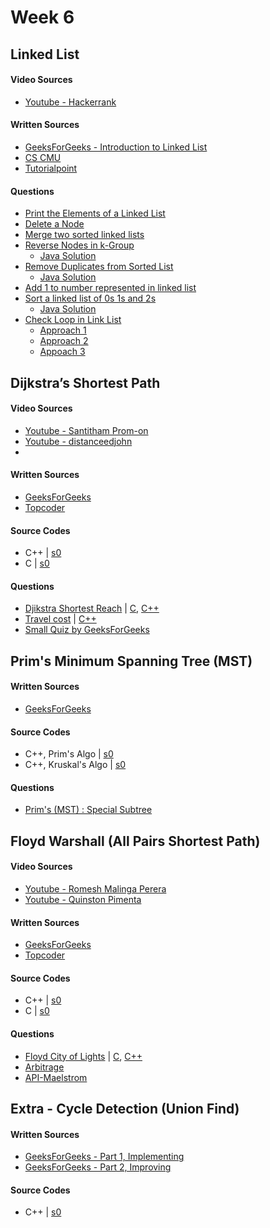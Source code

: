 # Week 6

## Linked List 

#### Video Sources
- [Youtube - Hackerrank](https://www.youtube.com/watch?v=njTh_OwMljA)

#### Written Sources
- [GeeksForGeeks - Introduction to Linked List](https://www.geeksforgeeks.org/linked-list-set-1-introduction/)
- [CS CMU](https://www.cs.cmu.edu/~adamchik/15-121/lectures/Linked%20Lists/linked%20lists.html)
- [Tutorialpoint](https://www.tutorialspoint.com/data_structures_algorithms/linked_list_algorithms.htm)

#### Questions
- [Print the Elements of a Linked List](https://www.hackerrank.com/challenges/print-the-elements-of-a-linked-list/problem)
- [Delete a Node](https://www.hackerrank.com/challenges/delete-a-node-from-a-linked-list/problem)
- [Merge two sorted linked lists](https://www.hackerrank.com/challenges/merge-two-sorted-linked-lists/problem)
- [Reverse Nodes in k-Group](https://leetcode.com/problems/reverse-nodes-in-k-group/description/)
  - [Java Solution](https://github.com/rajat123456/General-Competitive-Programming-Questions/blob/master/LeetCode(Reverse%20Nodes%20in%20k-Group).java)
- [Remove Duplicates from Sorted List](https://leetcode.com/problems/remove-duplicates-from-sorted-list/description/)
  - [Java Solution](https://github.com/rajat123456/General-Competitive-Programming-Questions/blob/master/LeetCode(Remove%20Duplicates%20from%20Sorted%20List).java)
- [Add 1 to number represented in linked list](https://github.com/rajat123456/LinkedList-in-Java/blob/master/Add_1_to_number_represented_in_linked_list.java)
- [Sort a linked list of 0s 1s and 2s](https://www.careercup.com/question?id=14578074)
  - [Java Solution](https://github.com/rajat123456/LinkedList-in-Java/blob/master/Sort_a_linked_list_of_0s_1s_and_2s.java)
- [Check Loop in Link List](https://www.hackerrank.com/challenges/detect-whether-a-linked-list-contains-a-cycle/problem)
  - [Approach 1](https://github.com/rajat123456/LinkedList-in-Java/blob/master/CheckLoopInLinkList1.java)
  - [Approach 2](https://github.com/rajat123456/LinkedList-in-Java/blob/master/CheckLoopInLinkList2.java)
  - [Appoach 3](https://github.com/rajat123456/LinkedList-in-Java/blob/master/CheckLoopInLinkList3.java)

## Dijkstra’s Shortest Path

#### Video Sources
- [Youtube - Santitham Prom-on](https://www.youtube.com/watch?v=WN3Rb9wVYDY)
- [Youtube - distanceedjohn](https://www.youtube.com/watch?v=8Ls1RqHCOPw)
- 
#### Written Sources
- [GeeksForGeeks](http://www.geeksforgeeks.org/greedy-algorithms-set-6-dijkstras-shortest-path-algorithm/)
- [Topcoder](https://www.topcoder.com/community/competitive-programming/tutorials/introduction-to-graphs-and-their-data-structures-section-3/#dijkstra)
 
#### Source Codes
- C++ | [s0](https://github.com/BedirT/AlgorithmsL/blob/master/Algorithms/Graph/dijkstra.cpp)
- C | [s0](https://github.com/nadide/ACM-ICPC/blob/master/codes/graph_Dijkstra.c)

#### Questions
- [Djikstra Shortest Reach](https://www.hackerrank.com/challenges/dijkstrashortreach) | [C](https://github.com/nadide/ACM-ICPC/blob/master/problems/hackerrank/graph/dijkstraShortestPath.c), [C++](https://github.com/BedirT/AlgorithmsL/blob/master/Problems/HackerRank/Algorithms/Graph%20Theory/Dijkstra_Shortest%20Reach%202.cpp)
- [Travel cost](http://www.spoj.com/problems/TRVCOST/) | [C++](https://github.com/BedirT/AlgorithmsL/blob/master/Problems/Curriculum%20Q's/Week%205/TRVCOST%20-%20Travelling%20cost.cpp) 
- [Small Quiz by GeeksForGeeks](http://quiz.geeksforgeeks.org/algorithms/graph-shortest-paths/)



## Prim's Minimum Spanning Tree (MST)

#### Written Sources
- [GeeksForGeeks](http://www.geeksforgeeks.org/greedy-algorithms-set-2-kruskals-minimum-spanning-tree-mst/) 

#### Source Codes
- C++, Prim's Algo | [s0](https://github.com/nadide/ACM-ICPC/blob/master/codes/graph_primMST2.cpp)
- C++, Kruskal's Algo | [s0](https://github.com/BedirT/Algorithms_and_DS/blob/master/Algorithms/Graph/MST%20-%20Kruskal's%20Algo.cpp)

#### Questions
- [Prim's (MST) : Special Subtree](https://www.hackerrank.com/contests/master/challenges/primsmstsub?h_r=internal-search)


## Floyd Warshall (All Pairs Shortest Path)

#### Video Sources
- [Youtube - Romesh Malinga Perera](https://www.youtube.com/watch?v=9QV6QpyhN0o)
- [Youtube - Quinston Pimenta](https://www.youtube.com/watch?v=K6rI0umX-28)

#### Written Sources
- [GeeksForGeeks](http://www.geeksforgeeks.org/dynamic-programming-set-16-floyd-warshall-algorithm/)
- [Topcoder](https://www.topcoder.com/community/competitive-programming/tutorials/introduction-to-graphs-and-their-data-structures-section-3/#floydWarshall)
 
#### Source Codes
- C++ | [s0](https://github.com/BedirT/Algorithms_and_DS/blob/master/Algorithms/Dynamic/Floyd%20Warshall.cpp)
- C | [s0](https://github.com/nadide/ACM-ICPC/blob/master/codes/graph_FloydWarshall.c)

#### Questions
- [Floyd City of Lights](https://www.hackerrank.com/challenges/floyd-city-of-blinding-lights?h_r=internal-search) | [C](https://github.com/nadide/ACM-ICPC/blob/master/problems/hackerrank/graph/floydCityOfBlindingLights.c), [C++](https://github.com/BedirT/AlgorithmsL/blob/master/Problems/HackerRank/Algorithms/Graph%20Theory/Floyd%20City%20of%20Blinding%20Lights.cpp)
- [Arbitrage](https://uva.onlinejudge.org/index.php?option=onlinejudge&page=show_problem&problem=40)
- [API-Maelstrom](https://uva.onlinejudge.org/index.php?option=onlinejudge&page=show_problem&problem=364)

## Extra - Cycle Detection (Union Find)

#### Written Sources
- [GeeksForGeeks - Part 1, Implementing](http://www.geeksforgeeks.org/union-find/)
- [GeeksForGeeks - Part 2, Improving](http://www.geeksforgeeks.org/union-find-algorithm-set-2-union-by-rank/)

#### Source Codes
- C++ | [s0](https://github.com/BedirT/Algorithms_and_DS/blob/master/Algorithms/Graph/Cycle%20Detection%20-%20Union%20Find%20(Improved).cpp)

